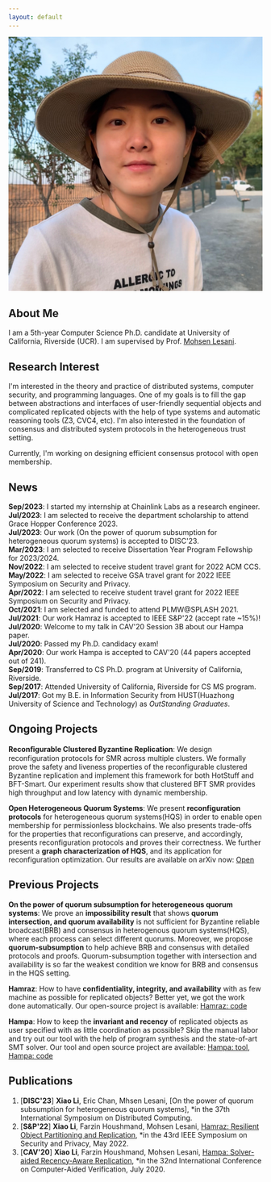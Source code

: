 ```yaml
---
layout: default
---
```

<img class="profile-picture" src="XiaoLiPic.JPG">

## About Me

I am a 5th-year Computer Science Ph.D. candidate at University of California, Riverside (UCR). I am supervised by Prof. [Mohsen Lesani](https://www.cs.ucr.edu/~lesani/). 

## Research Interest

I'm interested in the theory and practice of distributed systems, computer security, and programming languages. One of my goals is to fill the gap between abstractions and interfaces of user-friendly sequential objects and complicated replicated objects with the help of type systems and automatic reasoning tools (Z3, CVC4, etc). I'm also interested in the foundation of consensus and distributed system protocols in the heterogeneous trust setting. 

Currently, I'm working on designing efficient consensus protocol with open membership.

## News
**Sep/2023**: I started my internship at Chainlink Labs as a research engineer.      
**Jul/2023**: I am selected to receive the department scholarship to attend Grace Hopper Conference 2023.    
**Jul/2023**:  Our work (On the power of quorum subsumption for heterogeneous quorum systems) is accepted to DISC'23.   
**Mar/2023**:  I am selected to receive Dissertation Year Program Fellowship for 2023/2024.  
**Nov/2022**:  I am selected to receive student travel grant for 2022 ACM CCS.  
**May/2022**:  I am selected to receive GSA travel grant for 2022 IEEE Symposium on Security and Privacy.  
**Apr/2022**:  I am selected to receive student travel grant for 2022 IEEE Symposium on Security and Privacy.  
**Oct/2021**:  I am selected and funded to attend PLMW@SPLASH 2021.  
**Jul/2021**:  Our work Hamraz is accepted to IEEE S&P'22 (accept rate ~15%)!  
**Jul/2020**:  Welcome to my talk in CAV'20 Session 3B about our Hampa paper.     
**Jul/2020**:  Passed my Ph.D. candidacy exam!     
**Apr/2020**:  Our work Hampa is accepted to CAV'20 (44 papers accepted out of 241).    
**Sep/2019**:  Transferred to CS Ph.D. program at University of California, Riverside.    
**Sep/2017**:  Attended University of California, Riverside for CS MS program.    
**Jul/2017**:  Got my B.E. in Information Security from HUST(Huazhong University of Science and Technology) as *OutStanding Graduates*.    

## Ongoing Projects

**Reconﬁgurable Clustered Byzantine Replication**: We design reconfiguration protocols for SMR across multiple clusters. We formally prove the safety and liveness properties of the reconfigurable clustered Byzantine replication and implement this framework for both HotStuff and BFT-Smart. Our experiment results show that clustered BFT SMR provides high throughput and low latency with dynamic membership.

**Open Heterogeneous Quorum Systems**:  We present **reconfiguration protocols** for heterogeneous quorum systems(HQS) in order to enable open membership for permissionless blockchains. We also presents trade-offs for the properties that reconfigurations can preserve, and accordingly, presents reconfiguration protocols and proves their correctness. We further present a **graph characterization of HQS**, and its application for reconfiguration optimization. Our results are available on arXiv now: [Open](https://arxiv.org/abs/2304.02156)


## Previous Projects

**On the power of quorum subsumption for heterogeneous quorum systems**:  We prove an **impossibility result** that shows **quorum intersection, and quorum availability** is not sufficient for Byzantine reliable broadcast(BRB) and consensus in heterogenous quorum systems(HQS), where each process can select different quorums. Moreover, we propose **quorum-subsumption** to help achieve BRB and consensus with detailed protocols and proofs. Quorum-subsumption together with intersection and availability is so far the weakest condition we know for BRB and consensus in the HQS setting.

**Hamraz**:  How to have **confidentiality, integrity, and availability** with as few machine as possible for replicated objects? Better yet, we got the work done automatically. Our open-source project is available: [Hamraz: code](https://github.com/XiaoLi0614/Secure_Partition.git)

**Hampa**:  How to keep the **invariant and recency** of replicated objects as user specified with as little coordination as possible? Skip the manual labor and try out our tool with the help of program synthesis and the state-of-art SMT solver. Our tool and open source project are available: [Hampa: tool](https://github.com/XiaoLi0614/HampaAE), [Hampa: code](https://github.com/XiaoLi0614/CVCAutomation)

## Publications
1. [**DISC'23**] **Xiao Li**, Eric Chan, Mhsen Lesani, [On the power of quorum subsumption for heterogeneous quorum systems], *in the 37th International Symposium on Distributed Computing.
2. [**S&P'22**] **Xiao Li**, Farzin Houshmand, Mohsen Lesani, [Hamraz: Resilient Object Partitioning and Replication](https://www.cs.ucr.edu/~lesani/companion/sp22/SP22.pdf), *in the 43rd IEEE Symposium on Security and Privacy, May 2022.
3. [**CAV'20**] **Xiao Li**, Farzin Houshmand, Mohsen Lesani, [Hampa: Solver-aided Recency-Aware Replication](https://www.cs.ucr.edu/~lesani/companion/cav20/CAV20.pdf), *in the 32nd International Conference on Computer-Aided Verification, July 2020.
